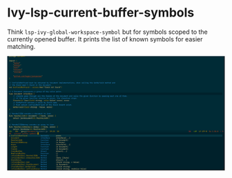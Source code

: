 # Ivy-lsp-current-buffer-symbols

Think `lsp-ivy-global-workspace-symbol` but for symbols scoped to the currently opened buffer.
It prints the list of known symbols for easier matching.

![](screenshot.png)
